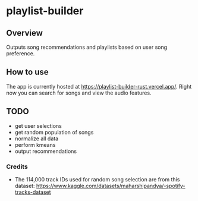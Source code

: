 # playlist-builder

## Overview

Outputs song recommendations and playlists based on user song preference.

## How to use

The app is currently hosted at https://playlist-builder-rust.vercel.app/. Right now you can search for songs and view the audio features.

## TODO

 * get user selections
 * get random population of songs
 * normalize all data
 * perform kmeans
 * output recommendations


### Credits

  * The 114,000 track IDs used for random song selection are from this dataset: https://www.kaggle.com/datasets/maharshipandya/-spotify-tracks-dataset